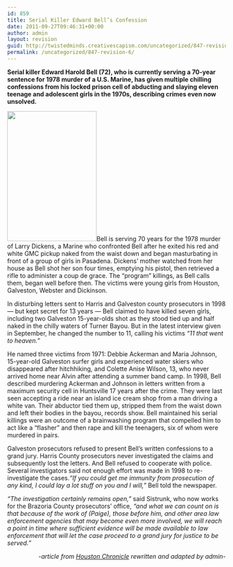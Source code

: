 ```yaml
---
id: 859
title: Serial Killer Edward Bell’s Confession
date: 2011-09-27T09:46:31+00:00
author: admin
layout: revision
guid: http://twistedminds.creativescapism.com/uncategorized/847-revision-6/
permalink: /uncategorized/847-revision-6/
---
```

<p class="dropcap-first">
  <strong>Serial killer Edward Harold Bell (72), who is currently serving a 70-year sentence for 1978 murder of a U.S. Marine, has given multiple chilling confessions from his locked prison cell of abducting and slaying eleven teenage and adolescent girls in the 1970s, describing crimes even now unsolved.</strong>
</p>

[<img class="left size-medium wp-image-849" title="Edward Harold Bell" src="http://twistedminds.creativescapism.com/wordpress/wp-content/uploads/2011/09/Edward-Harold-Bell-206x300.jpg" alt="" width="206" height="300" srcset="http://twistedminds.creativescapism.com/wp-content/uploads/2011/09/Edward-Harold-Bell-206x300.jpg 206w, http://twistedminds.creativescapism.com/wp-content/uploads/2011/09/Edward-Harold-Bell.jpg 306w" sizes="(max-width: 206px) 100vw, 206px" />](http://twistedminds.creativescapism.com/wordpress/wp-content/uploads/2011/09/Edward-Harold-Bell.jpg)Bell is serving 70 years for the 1978 murder of Larry Dickens, a Marine who confronted Bell after he exited his red and white GMC pickup naked from the waist down and began masturbating in front of a group of girls in Pasadena. Dickens&#8217; mother watched from her house as Bell shot her son four times, emptying his pistol, then retrieved a rifle to administer a coup de grace. The &#8220;program&#8221; killings, as Bell calls them, began well before then. The victims were young girls from Houston, Galveston, Webster and Dickinson.

In disturbing letters sent to Harris and Galveston county prosecutors in 1998 — but kept secret for 13 years — Bell claimed to have killed seven girls, including two Galveston 15-year-olds shot as they stood tied up and half naked in the chilly waters of Turner Bayou. But in the latest interview given in September, he changed the number to 11, calling his victims _&#8220;11 that went to heaven.&#8221;_

He named three victims from 1971: Debbie Ackerman and Maria Johnson, 15-year-old Galveston surfer girls and experienced water skiers who disappeared after hitchhiking, and Colette Anise Wilson, 13, who never arrived home near Alvin after attending a summer band camp. In 1998, Bell described murdering Ackerman and Johnson in letters written from a maximum security cell in Huntsville 17 years after the crime. They were last seen accepting a ride near an island ice cream shop from a man driving a white van. Their abductor tied them up, stripped them from the waist down and left their bodies in the bayou, records show. Bell maintained his serial killings were an outcome of a brainwashing program that compelled him to act like a &#8220;flasher&#8221; and then rape and kill the teenagers, six of whom were murdered in pairs.

Galveston prosecutors refused to present Bell&#8217;s written confessions to a grand jury. Harris County prosecutors never investigated the claims and subsequently lost the letters. And Bell refused to cooperate with police. Several investigators said not enough effort was made in 1998 to re-investigate the cases._&#8220;If you could get me immunity from prosecution of any kind, I could lay a lot stuff on you and I will,&#8221;_ Bell told the newspaper.

_&#8220;The investigation certainly remains open,&#8221;_ said Sistrunk, who now works for the Brazoria County prosecutors&#8217; office, _&#8220;and what we can count on is that because of the work of (Paige), those before him, and other area law enforcement agencies that may become even more involved, we will reach a point in time where sufficient evidence will be made available to law enforcement that will let the case proceed to a grand jury for justice to be served.&#8221;_

<p style="text-align: right;">
  <em>-article from <a title="Houston Chronicle" href="http://www.houstonchronicle.com"> Houston Chronicle</a> rewritten and adapted by admin-</em>
</p>